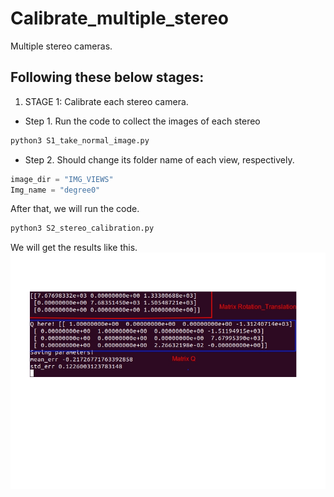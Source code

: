 # Calibrate_multiple_stereo
Multiple stereo cameras.
## Following these below stages:
1. STAGE 1: Calibrate each stereo camera.
* Step 1. Run the code to collect the images of each stereo
```bash
python3 S1_take_normal_image.py
```
* Step 2. Should change its folder name of each view, respectively.
```python
image_dir = "IMG_VIEWS"
Img_name = "degree0"
```
After that, we will run the code.
```bash
python3 S2_stereo_calibration.py
```
We will get the results like this.
![The results](https://github.com/ThinhPham24/Calib_multiple_stereo/blob/master/IMAGES_GUI/Matrix.jpg)

